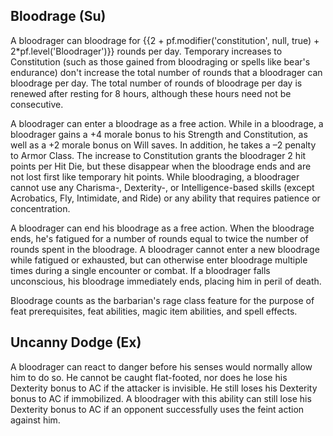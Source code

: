 ## Bloodrage (Su)

A bloodrager can bloodrage for {{2 + pf.modifier('constitution', null, true) + 2*pf.level('Bloodrager')}} rounds per day. Temporary increases to Constitution (such as those gained from bloodraging or spells like bear's endurance) don't increase the total number of rounds that a bloodrager can bloodrage per day. The total number of rounds of bloodrage per day is renewed after resting for 8 hours, although these hours need not be consecutive.

A bloodrager can enter a bloodrage as a free action. While in a bloodrage, a bloodrager gains a +4 morale bonus to his Strength and Constitution, as well as a +2 morale bonus on Will saves. In addition, he takes a –2 penalty to Armor Class. The increase to Constitution grants the bloodrager 2 hit points per Hit Die, but these disappear when the bloodrage ends and are not lost first like temporary hit points. While bloodraging, a bloodrager cannot use any Charisma-, Dexterity-, or Intelligence-based skills (except Acrobatics, Fly, Intimidate, and Ride) or any ability that requires patience or concentration.

A bloodrager can end his bloodrage as a free action. When the bloodrage ends, he's fatigued for a number of rounds equal to twice the number of rounds spent in the bloodrage. A bloodrager cannot enter a new bloodrage while fatigued or exhausted, but can otherwise enter bloodrage multiple times during a single encounter or combat. If a bloodrager falls unconscious, his bloodrage immediately ends, placing him in peril of death.

Bloodrage counts as the barbarian's rage class feature for the purpose of feat prerequisites, feat abilities, magic item abilities, and spell effects.

## Uncanny Dodge (Ex)

A bloodrager can react to danger before his senses would normally allow him to do so. He cannot be caught flat-footed, nor does he lose his Dexterity bonus to AC if the attacker is invisible. He still loses his Dexterity bonus to AC if immobilized. A bloodrager with this ability can still lose his Dexterity bonus to AC if an opponent successfully uses the feint action against him.